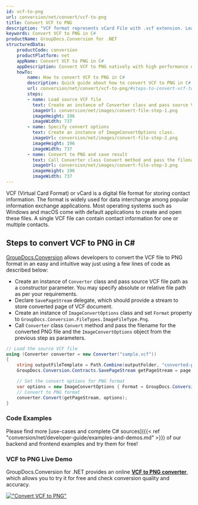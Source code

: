 ```yaml
---
id: vcf-to-png
url: conversion/net/convert/vcf-to-png
title: Convert VCF to PNG
description: "VCF format represents vCard File with .vcf extension. Learn how to convert VCF to PNG file programmatically in C# language using GroupDocs.Conversion for .NET library."
keywords: Convert VCF to PNG in C#
productName: GroupDocs.Conversion for .NET
structuredData:
    productCode: conversion
    productPlatform: net
    appName: Convert VCF to PNG in C#
    appDescription: Convert VCF to PNG natively with high performance using C# language and server side GroupDocs.Conversion for .NET APIs, without the use of any software like Microsoft or Open Office.
    howTo:
        name: How to convert VCF to PNG in C# 
        description: Quick guide about how to convert VCF to PNG in C# with high performance and accuracy.
        url: conversion/net/convert/vcf-to-png/#steps-to-convert-vcf-to-png-in-c
        steps:
        - name: Load source VCF file 
          text: Create an instance of Converter class and pass source VCF file path as a constructor parameter. You may specify absolute or relative file path as per your requirements. 
          imageUrl: conversion/net/images/convert-file-step-1.png
          imageHeight: 196
          imageWidth: 737
        - name: Specify convert options 
          text: Create an instance of ImageConvertOptions class.
          imageUrl: conversion/net/images/convert-file-step-2.png
          imageHeight: 196
          imageWidth: 737
        - name: Convert to PNG and save result 
          text: Call Converter class Convert method and pass the filename for the converted HTML file and the ImageConvertOptions object from the previous step as parameters.
          imageUrl: conversion/net/images/convert-file-step-3.png
          imageHeight: 196
          imageWidth: 737
---
```


VCF (Virtual Card Format) or vCard is a digital file format for storing contact information. The format is widely used for data interchange among popular information exchange applications. Most operating systems such as Windows and macOS come with default applications to create and open these files. A single VCF file can contain contact information for one or multiple contacts.

## Steps to convert VCF to PNG in C#

[GroupDocs.Conversion](https://products.groupdocs.com/conversion/net) allows developers to convert the VCF file to PNG format in an easy and intuitive way just using a few lines of code as described below:

* Create an instance of `Converter` class and pass source VCF file path as a constructor parameter. You may specify absolute or relative file path as per your requirements. 
* Declare `SavePageStream` delegate, which should provide a stream to store converted page of VCF document.
* Create an instance of `ImageConvertOptions` class and set `Format` property to `GroupDocs.Conversion.FileTypes.ImageFileType.Png`.
* Call `Converter` class `Convert` method and pass the filename for the converted PNG file and the `ImageConvertOptions` object from the previous step as parameters.

```csharp
// Load the source VCF file
using (Converter converter = new Converter("sample.vcf"))
{
    string outputFileTemplate = Path.Combine(outputFolder, "converted-page-{0}.png");
    GroupDocs.Conversion.Contracts.SavePageStream getPageStream = page => new FileStream(string.Format(outputFileTemplate, page), FileMode.Create);

    // Set the convert options for PNG format
    var options = new ImageConvertOptions { Format = GroupDocs.Conversion.FileTypes.ImageFileType.Png };   
    // Convert to PNG format
    converter.Convert(getPageStream, options);
}
```

### Code Examples

Please find more [use-cases and complete C# sources]({{< ref "conversion/net/developer-guide/examples-and-demos.md" >}}) of our backend and frontend examples and try them for free!

### VCF to PNG Live Demo

GroupDocs.Conversion for .NET provides an online [**VCF to PNG converter**](https://products.groupdocs.app/conversion/vcf-to-png), which allows you to try it for free and check conversion quality and accuracy.

[!["Convert VCF to PNG"](conversion/net/images/convert-to-png/convert-vcf-to-png.png)](https://products.groupdocs.app/conversion/vcf-to-png)